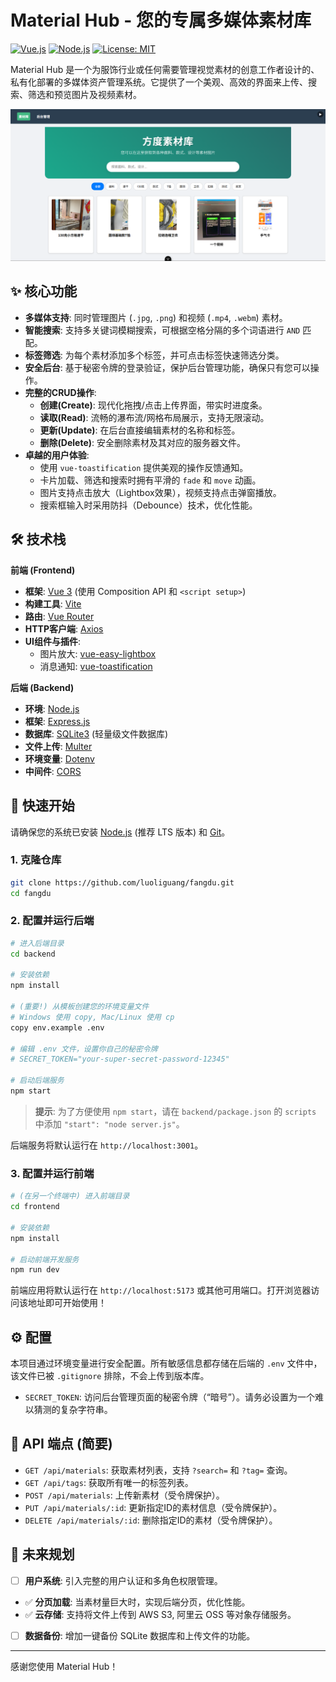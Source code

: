 # Material Hub - 您的专属多媒体素材库

[![Vue.js](https://img.shields.io/badge/Vue.js-3-42b883.svg)](https://vuejs.org/) [![Node.js](https://img.shields.io/badge/Node.js-Express-000000.svg)](https://nodejs.org/) [![License: MIT](https://img.shields.io/badge/License-MIT-yellow.svg)](https://opensource.org/licenses/MIT)

Material Hub 是一个为服饰行业或任何需要管理视觉素材的创意工作者设计的、私有化部署的多媒体资产管理系统。它提供了一个美观、高效的界面来上传、搜索、筛选和预览图片及视频素材。

![Material Hub预览图](/project-images/image.png)

## ✨ 核心功能

-   **多媒体支持**: 同时管理图片 (`.jpg`, `.png`) 和视频 (`.mp4`, `.webm`) 素材。
-   **智能搜索**: 支持多关键词模糊搜索，可根据空格分隔的多个词语进行 `AND` 匹配。
-   **标签筛选**: 为每个素材添加多个标签，并可点击标签快速筛选分类。
-   **安全后台**: 基于秘密令牌的登录验证，保护后台管理功能，确保只有您可以操作。
-   **完整的CRUD操作**:
    -   **创建(Create)**: 现代化拖拽/点击上传界面，带实时进度条。
    -   **读取(Read)**: 流畅的瀑布流/网格布局展示，支持无限滚动。
    -   **更新(Update)**: 在后台直接编辑素材的名称和标签。
    -   **删除(Delete)**: 安全删除素材及其对应的服务器文件。
-   **卓越的用户体验**:
    -   使用 `vue-toastification` 提供美观的操作反馈通知。
    -   卡片加载、筛选和搜索时拥有平滑的 `fade` 和 `move` 动画。
    -   图片支持点击放大（Lightbox效果），视频支持点击弹窗播放。
    -   搜索框输入时采用防抖（Debounce）技术，优化性能。

## 🛠️ 技术栈

**前端 (Frontend)**
-   **框架**: [Vue 3](https://vuejs.org/) (使用 Composition API 和 `<script setup>`)
-   **构建工具**: [Vite](https://vitejs.dev/)
-   **路由**: [Vue Router](https://router.vuejs.org/)
-   **HTTP客户端**: [Axios](https://axios-http.com/)
-   **UI组件与插件**:
    -   图片放大: [vue-easy-lightbox](https://www.npmjs.com/package/vue-easy-lightbox)
    -   消息通知: [vue-toastification](https://www.npmjs.com/package/vue-toastification)

**后端 (Backend)**
-   **环境**: [Node.js](https://nodejs.org/)
-   **框架**: [Express.js](https://expressjs.com/)
-   **数据库**: [SQLite3](https://www.sqlite.org/index.html) (轻量级文件数据库)
-   **文件上传**: [Multer](https://github.com/expressjs/multer)
-   **环境变量**: [Dotenv](https://www.npmjs.com/package/dotenv)
-   **中间件**: [CORS](https://www.npmjs.com/package/cors)

## 🚀 快速开始

请确保您的系统已安装 [Node.js](https://nodejs.org/) (推荐 LTS 版本) 和 [Git](https://git-scm.com/)。

### 1. 克隆仓库

```bash
git clone https://github.com/luoliguang/fangdu.git
cd fangdu
```

### 2. 配置并运行后端

```bash
# 进入后端目录
cd backend

# 安装依赖
npm install

# (重要!) 从模板创建您的环境变量文件
# Windows 使用 copy, Mac/Linux 使用 cp
copy env.example .env

# 编辑 .env 文件，设置你自己的秘密令牌
# SECRET_TOKEN="your-super-secret-password-12345"

# 启动后端服务
npm start
```
> **提示**: 为了方便使用 `npm start`，请在 `backend/package.json` 的 `scripts` 中添加 `"start": "node server.js"`。

后端服务将默认运行在 `http://localhost:3001`。

### 3. 配置并运行前端

```bash
# (在另一个终端中) 进入前端目录
cd frontend

# 安装依赖
npm install

# 启动前端开发服务
npm run dev
```
前端应用将默认运行在 `http://localhost:5173` 或其他可用端口。打开浏览器访问该地址即可开始使用！

## ⚙️ 配置

本项目通过环境变量进行安全配置。所有敏感信息都存储在后端的 `.env` 文件中，该文件已被 `.gitignore` 排除，不会上传到版本库。

-   `SECRET_TOKEN`: 访问后台管理页面的秘密令牌（“暗号”）。请务必设置为一个难以猜测的复杂字符串。

## 📝 API 端点 (简要)

-   `GET /api/materials`: 获取素材列表，支持 `?search=` 和 `?tag=` 查询。
-   `GET /api/tags`: 获取所有唯一的标签列表。
-   `POST /api/materials`: 上传新素材（受令牌保护）。
-   `PUT /api/materials/:id`: 更新指定ID的素材信息（受令牌保护）。
-   `DELETE /api/materials/:id`: 删除指定ID的素材（受令牌保护）。

## 🔮 未来规划

-   [ ] **用户系统**: 引入完整的用户认证和多角色权限管理。
-   ✅ **分页加载**: 当素材量巨大时，实现后端分页，优化性能。
-   ✅ **云存储**: 支持将文件上传到 AWS S3, 阿里云 OSS 等对象存储服务。
-   [ ] **数据备份**: 增加一键备份 SQLite 数据库和上传文件的功能。

---

感谢您使用 Material Hub！